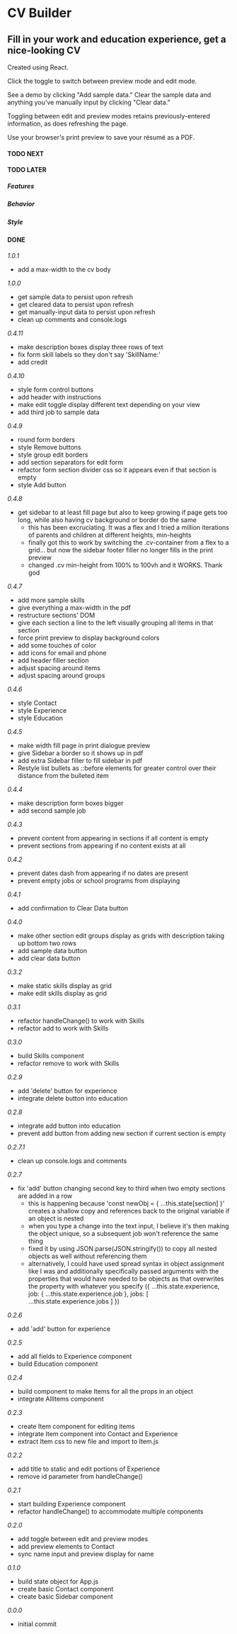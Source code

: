 # CV Builder

## Fill in your work and education experience, get a nice-looking CV

Created using React.

Click the toggle to switch between preview mode and edit mode.

See a demo by clicking "Add sample data." Clear the sample data and anything you've manually input by clicking "Clear data."

Toggling between edit and preview modes retains previously-entered information, as does refreshing the page.

Use your browser's print preview to save your résumé as a PDF.

#### TODO NEXT

#### TODO LATER

##### Features

##### Behavior

##### Style

#### DONE

_1.0.1_

- add a max-width to the cv body

_1.0.0_

- get sample data to persist upon refresh
- get cleared data to persist upon refresh
- get manually-input data to persist upon refresh
- clean up comments and console.logs

_0.4.11_

- make description boxes display three rows of text
- fix form skill labels so they don't say 'SkillName:'
- add credit

_0.4.10_

- style form control buttons
- add header with instructions
- make edit toggle display different text depending on your view
- add third job to sample data

_0.4.9_

- round form borders
- style Remove buttons
- style group edit borders
- add section separators for edit form
- refactor form section divider css so it appears even if that section is empty
- style Add button

_0.4.8_

- get sidebar to at least fill page but also to keep growing if page gets too long, while also having cv background or border do the same
  - this has been excruciating. It was a flex and I tried a million iterations of parents and children at different heights, min-heights
  - finally got this to work by switching the .cv-container from a flex to a grid... but now the sidebar footer filler no longer fills in the print preview
  - changed .cv min-height from 100% to 100vh and it WORKS. Thank god

_0.4.7_

- add more sample skills
- give everything a max-width in the pdf
- restructure sections' DOM
- give each section a line to the left visually grouping all items in that section
- force print preview to display background colors
- add some touches of color
- add icons for email and phone
- add header filler section
- adjust spacing around items
- adjust spacing around groups

_0.4.6_

- style Contact
- style Experience
- style Education

_0.4.5_

- make width fill page in print dialogue preview
- give Sidebar a border so it shows up in pdf
- add extra Sidebar filler to fill sidebar in pdf
- Restyle list bullets as ::before elements for greater control over their distance from the bulleted item

_0.4.4_

- make description form boxes bigger
- add second sample job

_0.4.3_

- prevent content from appearing in sections if all content is empty
- prevent sections from appearing if no content exists at all

_0.4.2_

- prevent dates dash from appearing if no dates are present
- prevent empty jobs or school programs from displaying

_0.4.1_

- add confirmation to Clear Data button

_0.4.0_

- make other section edit groups display as grids with description taking up bottom two rows
- add sample data button
- add clear data button

_0.3.2_

- make static skills display as grid
- make edit skills display as grid

_0.3.1_

- refactor handleChange() to work with Skills
- refactor add to work with Skills

_0.3.0_

- build Skills component
- refactor remove to work with Skills

_0.2.9_

- add 'delete' button for experience
- integrate delete button into education

_0.2.8_

- integrate add button into education
- prevent add button from adding new section if current section is empty

_0.2.7.1_

- clean up console.logs and comments

_0.2.7_

- fix 'add' button changing second key to third when two empty sections are added in a row
  - this is happening because 'const newObj = { ...this.state[section] }' creates a shallow copy and references back to the original variable if an object is nested
  - when you type a change into the text input, I believe it's then making the object unique, so a subsequent job won't reference the same thing
  - fixed it by using JSON.parse(JSON.stringify()) to copy all nested objects as well without referencing them
  - alternatively, I could have used spread syntax in object assignment like I was and additionally specifically passed arguments with the properties that would have needed to be objects as that overwrites the property with whatever you specify ({ ...this.state.experience, job: { ...this.state.experience.job }, jobs: [ ...this.state.experience.jobs ] })

_0.2.6_

- add 'add' button for experience

_0.2.5_

- add all fields to Experience component
- build Education component

_0.2.4_

- build component to make Items for all the props in an object
- integrate AllItems component

_0.2.3_

- create Item component for editing items
- integrate Item component into Contact and Experience
- extract Item css to new file and import to Item.js

_0.2.2_

- add title to static and edit portions of Experience
- remove id parameter from handleChange()

_0.2.1_

- start building Experience component
- refactor handleChange() to accommodate multiple components

_0.2.0_

- add toggle between edit and preview modes
- add preview elements to Contact
- sync name input and preview display for name

_0.1.0_

- build state object for App.js
- create basic Contact component
- create basic Sidebar component

_0.0.0_

- initial commit
